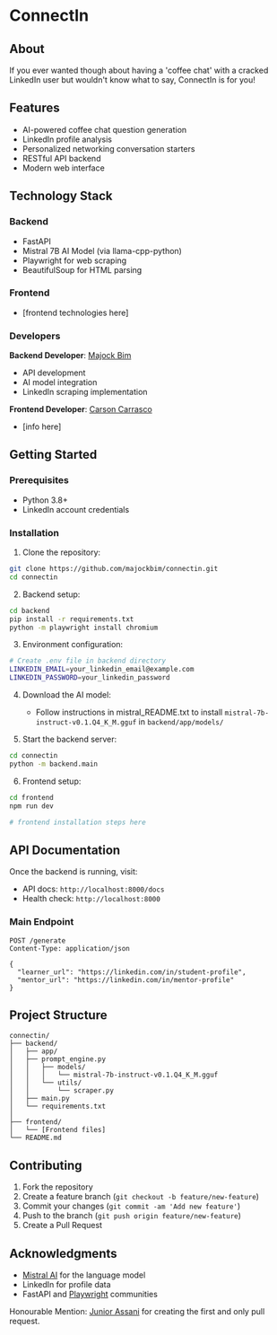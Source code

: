 # ConnectIn

## About

If you ever wanted though about having a 'coffee chat' with a cracked LinkedIn user but wouldn't know what to say, ConnectIn is for you!

## Features

- AI-powered coffee chat question generation
- LinkedIn profile analysis
- Personalized networking conversation starters
- RESTful API backend
- Modern web interface

## Technology Stack

### Backend
- FastAPI
- Mistral 7B AI Model (via llama-cpp-python)
- Playwright for web scraping
- BeautifulSoup for HTML parsing

### Frontend
- [frontend technologies here]


### Developers

**Backend Developer**: [Majock Bim](https://github.com/majockbim)
- API development
- AI model integration
- LinkedIn scraping implementation

**Frontend Developer**: [Carson Carrasco](https://github.com/CarsonCarrasco)
- [info here]

## Getting Started

### Prerequisites

- Python 3.8+
- LinkedIn account credentials

### Installation

1. Clone the repository:
```bash
git clone https://github.com/majockbim/connectin.git
cd connectin
```

2. Backend setup:
```bash
cd backend
pip install -r requirements.txt
python -m playwright install chromium
```

3. Environment configuration:
```bash
# Create .env file in backend directory
LINKEDIN_EMAIL=your_linkedin_email@example.com
LINKEDIN_PASSWORD=your_linkedin_password
```

4. Download the AI model:
   - Follow instructions in mistral_README.txt to install `mistral-7b-instruct-v0.1.Q4_K_M.gguf` in `backend/app/models/`

5. Start the backend server:
```bash
cd connectin
python -m backend.main
```

6. Frontend setup:
```bash
cd frontend
npm run dev

# frontend installation steps here
```

## API Documentation

Once the backend is running, visit:
- API docs: `http://localhost:8000/docs`
- Health check: `http://localhost:8000`

### Main Endpoint

```http
POST /generate
Content-Type: application/json

{
  "learner_url": "https://linkedin.com/in/student-profile",
  "mentor_url": "https://linkedin.com/in/mentor-profile"
}
```

## Project Structure

```
connectin/
├── backend/
│   ├── app/
│   ├── prompt_engine.py
│   │   ├── models/
│   │   │   └── mistral-7b-instruct-v0.1.Q4_K_M.gguf
│   │   └── utils/
│   │       └── scraper.py
│   ├── main.py
│   └── requirements.txt
│
├── frontend/
│   └── [Frontend files]
└── README.md
```

## Contributing

1. Fork the repository
2. Create a feature branch (`git checkout -b feature/new-feature`)
3. Commit your changes (`git commit -am 'Add new feature'`)
4. Push to the branch (`git push origin feature/new-feature`)
5. Create a Pull Request


## Acknowledgments

- [Mistral AI](https://mistral.ai) for the language model
- LinkedIn for profile data
- FastAPI and [Playwright](https://playwright.dev) communities

Honourable Mention: [Junior Assani](https://github.com/juniorassani) for creating the first and only pull request.
